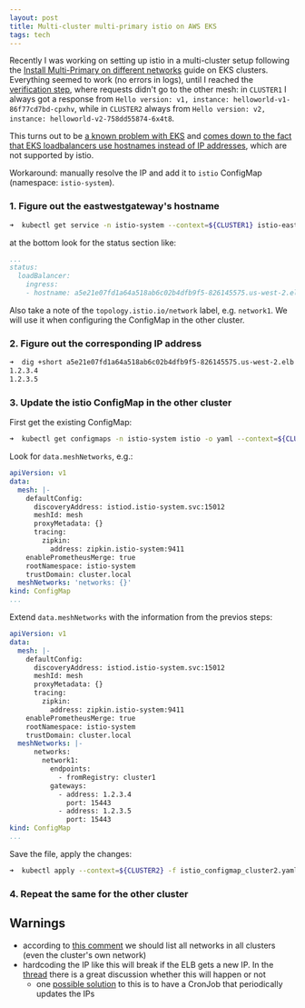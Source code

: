 ```yaml
---
layout: post
title: Multi-cluster multi-primary istio on AWS EKS
tags: tech
---
```


Recently I was working on setting up istio in a multi-cluster setup following the [Install Multi-Primary on different networks](https://istio.io/latest/docs/setup/install/multicluster/multi-primary_multi-network/) guide on EKS clusters. Everything seemed to work (no errors in logs), until I reached the [verification step](https://istio.io/latest/docs/setup/install/multicluster/verify/), where requests didn't go to the other mesh: in `CLUSTER1` I always got a response from `Hello version: v1, instance: helloworld-v1-86f77cd7bd-cpxhv`, while in `CLUSTER2` always from `Hello version: v2, instance: helloworld-v2-758dd55874-6x4t8`.

<!--break-->

This turns out to be [a known problem with EKS](https://github.com/istio/istio/issues/29359) and [comes down to the fact that EKS loadbalancers use hostnames instead of IP addresses](https://github.com/istio/istio/issues/29359#issuecomment-738234802), which are not supported by istio.

Workaround: manually resolve the IP and add it to `istio` ConfigMap (namespace: `istio-system`).

### 1. Figure out the eastwestgateway's hostname

```bash
➜  kubectl get service -n istio-system --context=${CLUSTER1} istio-eastwestgateway -o yaml
```

at the bottom look for the status section like:

```yaml
...
status:
  loadBalancer:
    ingress:
    - hostname: a5e21e07fd1a64a518ab6c02b4dfb9f5-826145575.us-west-2.elb.amazonaws.com
```

Also take a note of the `topology.istio.io/network` label, e.g. `network1`. We will use it when configuring the ConfigMap in the other cluster.

### 2. Figure out the corresponding IP address

```bash
➜  dig +short a5e21e07fd1a64a518ab6c02b4dfb9f5-826145575.us-west-2.elb.amazonaws.com
1.2.3.4
1.2.3.5
```

### 3. Update the istio ConfigMap in the other cluster

First get the existing ConfigMap:

```bash
➜  kubectl get configmaps -n istio-system istio -o yaml --context=${CLUSTER2} > istio_configmap_cluster2.yaml
```

Look for `data.meshNetworks`, e.g.:

```yaml
apiVersion: v1
data:
  mesh: |-
    defaultConfig:
      discoveryAddress: istiod.istio-system.svc:15012
      meshId: mesh
      proxyMetadata: {}
      tracing:
        zipkin:
          address: zipkin.istio-system:9411
    enablePrometheusMerge: true
    rootNamespace: istio-system
    trustDomain: cluster.local
  meshNetworks: 'networks: {}'
kind: ConfigMap
...
```

Extend `data.meshNetworks` with the information from the previos steps:

```yaml
apiVersion: v1
data:
  mesh: |-
    defaultConfig:
      discoveryAddress: istiod.istio-system.svc:15012
      meshId: mesh
      proxyMetadata: {}
      tracing:
        zipkin:
          address: zipkin.istio-system:9411
    enablePrometheusMerge: true
    rootNamespace: istio-system
    trustDomain: cluster.local
  meshNetworks: |-
      networks:
        network1:
          endpoints:
            - fromRegistry: cluster1
          gateways:
            - address: 1.2.3.4
              port: 15443
            - address: 1.2.3.5
              port: 15443
kind: ConfigMap
...
```

Save the file, apply the changes:


```bash
➜  kubectl apply --context=${CLUSTER2} -f istio_configmap_cluster2.yaml
```

### 4. Repeat the same for the other cluster

## Warnings

- according to [this comment](https://github.com/istio/istio/issues/29359#issuecomment-738234802) we should list all networks in all clusters (even the cluster's own network)
- hardcoding the IP like this will break if the ELB gets a new IP. In the [thread](https://github.com/istio/istio/issues/29359) there is a great discussion whether this will happen or not
    - one [possible solution](https://github.com/istio/istio/issues/29359#issuecomment-896730470) to this is to have a CronJob that periodically updates the IPs
